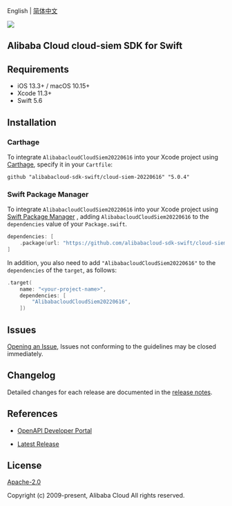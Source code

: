 English | [简体中文](README-CN.md)

![](https://aliyunsdk-pages.alicdn.com/icons/AlibabaCloud.svg)

## Alibaba Cloud cloud-siem SDK for Swift

## Requirements

- iOS 13.3+ / macOS 10.15+
- Xcode 11.3+
- Swift 5.6

## Installation

### Carthage

To integrate `AlibabacloudCloudSiem20220616` into your Xcode project using [Carthage](https://github.com/Carthage/Carthage), specify it in your `Cartfile`:

```ogdl
github "alibabacloud-sdk-swift/cloud-siem-20220616" "5.0.4"
```

### Swift Package Manager

To integrate `AlibabacloudCloudSiem20220616` into your Xcode project using [Swift Package Manager](https://swift.org/package-manager/) , adding `AlibabacloudCloudSiem20220616` to the `dependencies` value of your `Package.swift`.

```swift
dependencies: [
    .package(url: "https://github.com/alibabacloud-sdk-swift/cloud-siem-20220616.git", from: "5.0.4")
]
```

In addition, you also need to add `"AlibabacloudCloudSiem20220616"` to the `dependencies` of the `target`, as follows:

```swift
.target(
    name: "<your-project-name>",
    dependencies: [
        "AlibabacloudCloudSiem20220616",
    ])
```

## Issues

[Opening an Issue](https://github.com/alibabacloud-sdk-swift/cloud-siem-20220616/issues/new), Issues not conforming to the guidelines may be closed immediately.

## Changelog

Detailed changes for each release are documented in the [release notes](./ChangeLog.txt).

## References

* [OpenAPI Developer Portal](https://next.api.alibabacloud.com/home)
- [Latest Release](https://github.com/alibabacloud-sdk-swift/cloud-siem-20220616)

## License

[Apache-2.0](http://www.apache.org/licenses/LICENSE-2.0)

Copyright (c) 2009-present, Alibaba Cloud All rights reserved.
